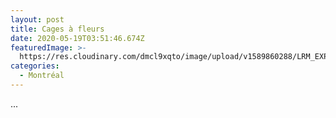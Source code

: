 ```yaml
---
layout: post
title: Cages à fleurs
date: 2020-05-19T03:51:46.674Z
featuredImage: >-
  https://res.cloudinary.com/dmcl9xqto/image/upload/v1589860288/LRM_EXPORT_566536205139125_20190510_234351482_mgzugv.jpg
categories:
  - Montréal
---
```

...
